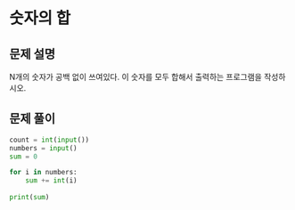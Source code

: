 # 숫자의 합
## 문제 설명
N개의 숫자가 공백 없이 쓰여있다. 이 숫자를 모두 합해서 출력하는 프로그램을 작성하시오.


## 문제 풀이

```python
count = int(input())
numbers = input()
sum = 0

for i in numbers:
    sum += int(i)
    
print(sum)
```
